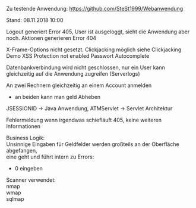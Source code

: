 Zu testende Anwendung:
https://github.com/SteSt1999/Webanwendung

Stand: 08.11.2018 10:00


Logout generiert Error 405, User ist ausgeloggt, sieht die Anwendung aber noch. Aktionen generieren Error 404

X-Frame-Options nicht gesetzt. Clickjacking möglich siehe Clickjacking Demo
XSS Protection not enabled
Passwort Autocomplete

Datenbankverbindung wird nicht geschlossen, nur ein User kann gleichzeitig auf die Anwendung zugreifen (Serverlogs)

An zwei Rechnern gleichzeitig an einem Account anmelden
* an beiden kann man geld Abheben

JSESSIONID -> Java Anwendung, 
ATMServlet -> Servlet Architektur  

Fehlermeldung wenn irgendwas schiefläuft 405, keine weiteren Informationen  


Business Logik:  
Unsinnige Eingaben für Geldfelder werden großteils an der Oberfläche abgefangen,  
eine geht und führt intern zu Errors:  
- 0 eingeben  


Scanner verwendet:  
nmap  
wmap  
sqlmap  
